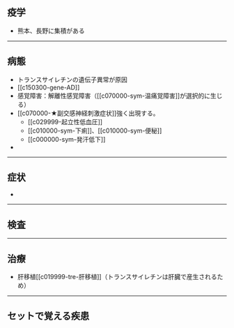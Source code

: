 ## 疫学
- 熊本、長野に集積がある
---
## 病態
- トランスサイレチンの遺伝子異常が原因
- [[c150300-gene-AD]]
- 感覚障害：解離性感覚障害（[[c070000-sym-温痛覚障害]]が選択的に生じる）
- [[c070000-★副交感神経刺激症状]]強く出現する。
	- [[c029999-起立性低血圧]]
	- [[c010000-sym-下痢]]、[[c010000-sym-便秘]]
	- [[c000000-sym-発汗低下]]
- 
---
## 症状
- 
---
## 検査
---
## 治療
- 肝移植[[c019999-tre-肝移植]]（トランスサイレチンは肝臓で産生されるため）
---
## セットで覚える疾患
